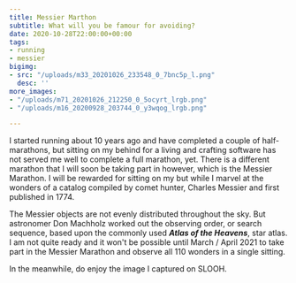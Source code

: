 ```yaml
---
title: Messier Marthon
subtitle: What will you be famour for avoiding?
date: 2020-10-28T22:00:00+00:00
tags:
- running
- messier
bigimg:
- src: "/uploads/m33_20201026_233548_0_7bnc5p_l.png"
  desc: ''
more_images:
- "/uploads/m71_20201026_212250_0_5ocyrt_lrgb.png"
- "/uploads/m16_20200928_203744_0_y3wqog_lrgb.png"

---
```

I started running about 10 years ago and have completed a couple of half-marathons, but sitting on my behind for a living and crafting software has not served me well to complete a full marathon, yet. There is a different marathon that I will soon be taking part in however, which is the Messier Marathon. I will be rewarded for sitting on my but while I marvel at the wonders of a catalog compiled by comet hunter, Charles Messier and first published in 1774.

The Messier objects are not evenly distributed throughout the sky. But astronomer Don Machholz worked out the observing order, or search sequence, based upon the commonly used **_Atlas of the Heavens_**, star atlas. I am not quite ready and it won't be possible until March / April 2021 to take part in the Messier Marathon and observe all 110 wonders in a single sitting.

In the meanwhile, do enjoy the image I captured on SLOOH.
